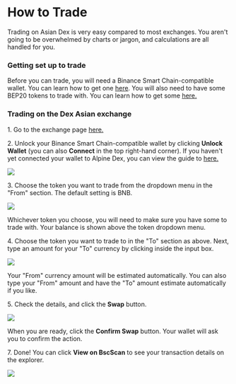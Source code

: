 # How to Trade



Trading on Asian Dex is very easy compared to most exchanges. You aren't going to be overwhelmed by charts or jargon, and calculations are all handled for you.

### Getting set up to trade

Before you can trade, you will need a Binance Smart Chain-compatible wallet. You can learn how to get one [here](broken-reference). You will also need to have some BEP20 tokens to trade with. You can learn how to get some [here.](broken-reference)

### Trading on the Dex Asian exchange

1\. Go to the exchange page [here.](broken-reference)

2\. Unlock your Binance Smart Chain-compatible wallet by clicking **Unlock Wallet** (you can also **Connect** in the top right-hand corner). If you haven't yet connected your wallet to Alpine Dex, you can view the guide to [here.](broken-reference)

![](<../../.gitbook/assets/spaces\_duzAi1VXvVmkteyEf2zC\_uploads\_git-blob-aed4fe0044e8298f0b4ba636b0b6552b90ad38c0\_image (155).png>)

3\. Choose the token you want to trade from the dropdown menu in the "From" section. The default setting is BNB.

![](<../../.gitbook/assets/spaces\_duzAi1VXvVmkteyEf2zC\_uploads\_git-blob-6e36925a69b77e3835a34a78e0515bef4fde7490\_image (110).png>)

Whichever token you choose, you will need to make sure you have some to trade with. Your balance is shown above the token dropdown menu.

4\. Choose the token you want to trade to in the "To" section as above. Next, type an amount for your "To" currency by clicking inside the input box.

![](<../../.gitbook/assets/spaces\_duzAi1VXvVmkteyEf2zC\_uploads\_git-blob-0f7dbdb62b5ff6afbd251ebd4a468431b8e97365\_image (3).png>)

Your "From" currency amount will be estimated automatically. You can also type your "From" amount and have the "To" amount estimate automatically if you like.

5\. Check the details, and click the **Swap** button.

![](<../../.gitbook/assets/spaces\_duzAi1VXvVmkteyEf2zC\_uploads\_git-blob-fcfe259b5a713cdff916170f5b8efcc1ce45e869\_image (58).png>)

When you are ready, click the **Confirm Swap** button. Your wallet will ask you to confirm the action.

7\. Done! You can click **View on BscScan** to see your transaction details on the explorer.

![](<../../.gitbook/assets/spaces\_duzAi1VXvVmkteyEf2zC\_uploads\_git-blob-2bee54439e5b6c0420ec796e733d35c3f70768fc\_image (23).png>)
